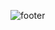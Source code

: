 ![footer](https://user-images.githubusercontent.com/65226860/126049644-ad03d988-bbf4-4442-8477-fea3dc5f0b1c.png)
